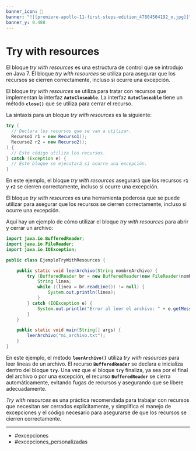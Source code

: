 ```yaml
---
banner_icon: 🚦
banner: "![[premiere-apollo-11-first-steps-edition_47804504192_o.jpg]]"
banner_y: 0.488
---
```


# Try with resources

El bloque _try with resources_ es una estructura de control que se introdujo en Java 7. El bloque _try with resources_ se utiliza para asegurar que los recursos se cierren correctamente, incluso si ocurre una excepción.

El bloque _try with resources_ se utiliza para tratar con recursos que implementan la interfaz **`AutoCloseable`**. La interfaz **`AutoCloseable`** tiene un método **`close()`** que se utiliza para cerrar el recurso.

La sintaxis para un bloque _try with resources_ es la siguiente:
```java
try (
  // Declara los recursos que se van a utilizar.
  Recurso1 r1 = new Recurso1();
  Recurso2 r2 = new Recurso2();
) {
  // Este código utiliza los recursos.
} catch (Exception e) {
  // Este bloque se ejecutará si ocurre una excepción.
}
```

En este ejemplo, el bloque _try with resources_ asegurará que los recursos **`r1`** y **`r2`** se cierren correctamente, incluso si ocurre una excepción.

El bloque _try with resources_ es una herramienta poderosa que se puede utilizar para asegurar que los recursos se cierren correctamente, incluso si ocurre una excepción.

Aquí hay un ejemplo de cómo utilizar el bloque _try with resources_ para abrir y cerrar un archivo:
```java
import java.io.BufferedReader;
import java.io.FileReader;
import java.io.IOException;

public class EjemploTryWithResources {

    public static void leerArchivo(String nombreArchivo) {
        try (BufferedReader br = new BufferedReader(new FileReader(nombreArchivo))) {
            String linea;
            while ((linea = br.readLine()) != null) {
                System.out.println(linea);
            }
        } catch (IOException e) {
            System.out.println("Error al leer el archivo: " + e.getMessage());
        }
    }

    public static void main(String[] args) {
        leerArchivo("mi_archivo.txt");
    }
}
```

En este ejemplo, el método **`leerArchivo()`** utiliza _try with resources_ para leer líneas de un archivo. El recurso **`BufferedReader`** se declara e inicializa dentro del bloque **`try`**. Una vez que el bloque **`try`** finaliza, ya sea por el final del archivo o por una excepción, el recurso **`BufferedReader`** se cierra automáticamente, evitando fugas de recursos y asegurando que se libere adecuadamente.

_Try with resources_ es una práctica recomendada para trabajar con recursos que necesitan ser cerrados explícitamente, y simplifica el manejo de excepciones y el código necesario para asegurarse de que los recursos se cierren correctamente.


---

+ #excepciones
+ #excepciones_personalizadas